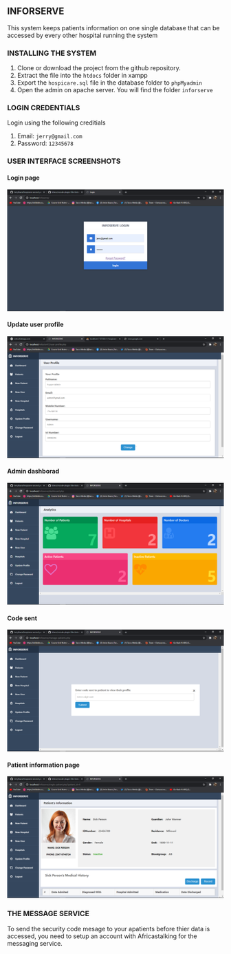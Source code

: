 ## INFORSERVE
This system keeps patients information on one single database that can be accessed by every other hospital running the system

### INSTALLING THE SYSTEM
1. Clone or download the project from the github repository.
2. Extract the file into the `htdocs` folder in xampp
3. Export the `hospicare.sql` file in the database folder to `phpMyadmin`
4. Open the admin on apache server. You will find the folder `inforserve`

### LOGIN CREDENTIALS
Login using the following creditials
1. Email: `jerry@gmail.com`
2. Password: `12345678`

### USER INTERFACE SCREENSHOTS

#### Login page
![Login Inteface ](screenshots/2.png "Login Inteface")

#### Update user profile
![update user profile](screenshots/1.png "update user profile")

#### Admin dashborad
![admin dashboard](screenshots/3.png "admin dashboard")

#### Code sent
![wait for code from sms](screenshots/4.png "wait for code")

#### Patient information page
![Patient Information page](screenshots/5.png "Patient Information page")

### THE MESSAGE SERVICE
To send the security code mesage to your apatients before thier data is accessed, you need to setup an account with Africastalking for the messaging service.
